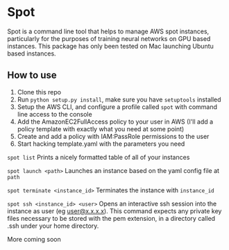 # Spot
Spot is a command line tool that helps to manage AWS spot instances, particularly for the purposes of training neural networks on GPU based instances. This package has only been tested on Mac launching Ubuntu based instances.

## How to use
1. Clone this repo
2. Run `python setup.py install`, make sure you have `setuptools` installed
3. Setup the AWS CLI, and configure a profile called `spot` with command line access to the console
4. Add the AmazonEC2FullAccess policy to your user in AWS (I'll add a policy template with exactly what you need at some point)
5. Create and add a policy with IAM:PassRole permissions to the user
6. Start hacking template.yaml with the parameters you need

```spot list```
Prints a nicely formatted table of all of your instances

```spot launch <path>```
Launches an instance based on the yaml config file at `path`

```spot terminate <instance_id>```
Terminates the instance with `instance_id`

```spot ssh <instance_id> <user>```
Opens an interactive ssh session into the instance as user (eg user@x.x.x.x). This command expects any private key files necessary to be stored with the pem extension, in a directory called .ssh under your home directory.

More coming soon
